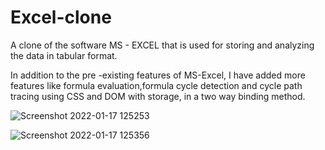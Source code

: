 # Excel-clone

A clone of the software MS - EXCEL that is used for storing and analyzing the data in tabular format.

In addition to the pre -existing features of MS-Excel, I have added more features like formula evaluation,formula cycle detection and cycle path tracing using CSS and DOM with storage, in a two way binding method.

![Screenshot 2022-01-17 125253](https://user-images.githubusercontent.com/68935890/149725682-223633bb-2f46-4320-8ab8-fcc8caeef6d2.png)


![Screenshot 2022-01-17 125356](https://user-images.githubusercontent.com/68935890/149725725-a277d212-b6cf-4cab-af48-3824a6e749a5.png)
